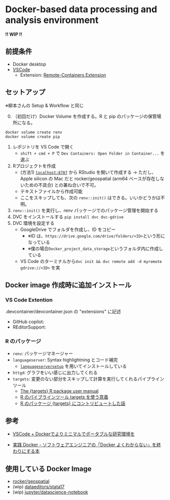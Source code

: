 # Docker-based data processing and analysis environment

**!! WIP !!**

## 前提条件

- Docker desktop
- [VSCode](https://code.visualstudio.com/)
  - Extension:  [Remote-Containers Extension](https://marketplace.visualstudio.com/items?itemName=ms-vscode-remote.remote-containers)

## セットアップ

※柳本さんの Setup & Workflow と同じ

0. （初回だけ）Docker Volume を作成する。R と pip のパッケージの保管場所になる。

```{.shell}
docker volume create renv
docker volume create pip
```

1. レポジトリを VS Code で開く
   - `shift + cmd + P` で `Dev Containers: Open Folder in Container...` を選ぶ
2. Rプロジェクトを作成
   - (方法1) [`localhost:8787`](localhost:8787) から RStudio を開いて作成する
     → ただし、 Apple silicon の Mac だと rocker/geospatial (arm64 ベースが存在しないための不具合) との兼ね合いで不可。
   - テキストファイルから作成可能
   - ここをスキップしても、次の `renv::init()` はできる。いいかどうかは不明。
3. `renv::init()` を実行し、renv パッケージでのパッケージ管理を開始する
4. DVC をインストールする `pip install dvc dvc-gdrive`
5. DVC 環境を設定する
   - GoogleDrive でフォルダを作成し、ID をコピー
     - ※ID は、`https://drive.google.com/drive/folders/<ID>`という形になっている
     - ※僕の場合`Docker_project_data_storage`というフォルダ内に作成している
   - VS Code のターミナルから`dvc init && dvc remote add -d myremote gdrive://<ID>` を実

## Docker image 作成時に追加インストール

### VS Code Extention

.devcontainer/devcontainer.json の "extensions" に記述

- GitHub copilot: 
- REditorSupport: 

### R のパッケージ

- `renv`: パッケージマネージャー
- `languageserver`: Syntax highlightning とコード補完
  - [`languageserversetup`](https://github.com/jozefhajnala/languageserversetup/tree/master) を用いてインストールしている
- `httgd`: グラフをいい感じに出力してくれる
- `targets`: 変更のない部分をスキップして計算を実行してくれるパイプラインツール
  - [The {targets} R package user manual](https://books.ropensci.org/targets/)
  - [R のパイプラインツール targets を使う意義](https://terashim.com/posts/targets-r-pipeline/)
  - [R のパッケージ {targets} にコントリビュートした話](https://buildersbox.corp-sansan.com/entry/2022/12/17/000000)



## 参考

- [VSCode + Dockerでよりミニマルでポータブルな研究環境を](https://zenn.dev/nicetak/articles/vscode-docker-2023)

- [実践 Docker - ソフトウェアエンジニアの「Docker よくわからない」を終わりにする本](https://zenn.dev/suzuki_hoge/books/2022-03-docker-practice-8ae36c33424b59)



## 使用している Docker Image

- [rocker/geospatial](https://hub.docker.com/r/rocker/geospatial)
- (wip) [dataeditors/stata17](https://hub.docker.com/r/dataeditors/stata17)
- (wip) [jupyter/datascience-notebook](https://hub.docker.com/r/jupyter/datascience-notebook)
